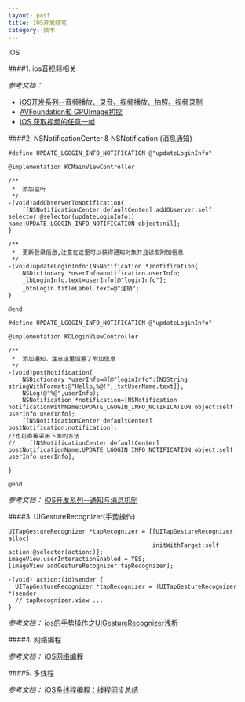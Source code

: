 ```yaml
---
layout: post
title: IOS开发随笔
category: 技术
---
```


IOS

####1. ios音视频相关

*参考文档：*

* [iOS开发系列--音频播放、录音、视频播放、拍照、视频录制](http://www.cnblogs.com/kenshincui/p/4186022.html#audio "ios")
* [AVFoundation和 GPUImage初探](http://vonglo.me/2014/08/24/AVFoundation%E5%92%8C-GPUImage%E5%88%9D%E6%8E%A2/ "ios")
* [iOS 获取视频的任意一帧](http://blog.txx.im/blog/2013/09/04/ios-avassertimagegenerator/ "ios")

####2. NSNotificationCenter & NSNotification (消息通知)

```
#define UPDATE_LGOGIN_INFO_NOTIFICATION @"updateLoginInfo"

@implementation KCMainViewController

/**
 *  添加监听
 */
-(void)addObserverToNotification{
    [[NSNotificationCenter defaultCenter] addObserver:self selector:@selector(updateLoginInfo:) name:UPDATE_LGOGIN_INFO_NOTIFICATION object:nil];
}

/**
 *  更新登录信息,注意在这里可以获得通知对象并且读取附加信息
 */
-(void)updateLoginInfo:(NSNotification *)notification{
    NSDictionary *userInfo=notification.userInfo;
    _lbLoginInfo.text=userInfo[@"loginInfo"];
    _btnLogin.titleLabel.text=@"注销";
}

@end
```

```
#define UPDATE_LGOGIN_INFO_NOTIFICATION @"updateLoginInfo"

@implementation KCLoginViewController

/**
 *  添加通知，注意这里设置了附加信息
 */
-(void)postNotification{
    NSDictionary *userInfo=@{@"loginInfo":[NSString stringWithFormat:@"Hello,%@!",_txtUserName.text]};
    NSLog(@"%@",userInfo);
    NSNotification *notification=[NSNotification notificationWithName:UPDATE_LGOGIN_INFO_NOTIFICATION object:self userInfo:userInfo];
    [[NSNotificationCenter defaultCenter] postNotification:notification];
//也可直接采用下面的方法
//    [[NSNotificationCenter defaultCenter] postNotificationName:UPDATE_LGOGIN_INFO_NOTIFICATION object:self userInfo:userInfo];

}

@end
```

*参考文档：* [iOS开发系列--通知与消息机制](http://www.cnblogs.com/kenshincui/p/4168532.html "ios")

####3. UIGestureRecognizer(手势操作)

```
UITapGestureRecognizer *tapRecognizer = [[UITapGestureRecognizer alloc]
                                         initWithTarget:self action:@selector(action:)];
imageView.userInteractionEnabled = YES;
[imageView addGestureRecognizer:tapRecognizer];

-(void) action:(id)sender {
  UITapGestureRecognizer *tapRecognizer = (UITapGestureRecognizer *)sender;
  // tapRecognizer.view ...
}
```

*参考文档：* [ios的手势操作之UIGestureRecognizer浅析](http://blog.csdn.net/daiyibo123/article/details/43370419 "ios")

####4. 网络编程

*参考文档：* [iOS网络编程](http://blog.csdn.net/Crayon_DyS/article/category/1394461 "ios")

####5. 多线程

*参考文档：* [iOS多线程编程：线程同步总结](http://blog.csdn.net/lifengzhong/article/details/7487505 "ios")

